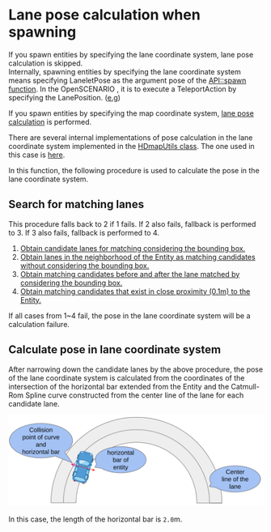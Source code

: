 # Lane pose calculation when spawning

If you spawn entities by specifying the lane coordinate system, lane pose calculation is skipped.  
Internally, spawning entities by specifying the lane coordinate system means specifying LaneletPose as the argument pose of the [API::spawn function](https://tier4.github.io/scenario_simulator_v2-api-docs/classtraffic__simulator_1_1API.html).
In the OpenSCENARIO , it is to execute a TeleportAction by specifying the LanePosition. ([e.g](https://github.com/tier4/scenario_simulator_v2/blob/9f03394f80e5de05cf087db3d00c7be73d27e963/test_runner/scenario_test_runner/))

If you spawn entities by specifying the map coordinate system, [lane pose calculation](https://github.com/tier4/scenario_simulator_v2/blob/9f03394f80e5de05cf087db3d00c7be73d27e963/simulation/traffic_simulator/include/traffic_simulator/entity/entity_manager.hpp#L521-L529) is performed.

There are several internal implementations of pose calculation in the lane coordinate system implemented in the [HDmapUtils class](https://tier4.github.io/scenario_simulator_v2-api-docs/classhdmap__utils_1_1HdMapUtils.html).
The one used in this case is [here](https://github.com/tier4/scenario_simulator_v2/blob/9f03394f80e5de05cf087db3d00c7be73d27e963/simulation/traffic_simulator/src/hdmap_utils/hdmap_utils.cpp#L602-L630).

In this function, the following procedure is used to calculate the pose in the lane coordinate system.

## Search for matching lanes

This procedure falls back to 2 if 1 fails.
If 2 also fails, fallback is performed to 3.
If 3 also fails, fallback is performed to 4.

1. [Obtain candidate lanes for matching considering the bounding box.](https://github.com/tier4/scenario_simulator_v2/blob/9f03394f80e5de05cf087db3d00c7be73d27e963/simulation/traffic_simulator/src/hdmap_utils/hdmap_utils.cpp#L607)
1. [Obtain lanes in the neighborhood of the Entity as matching candidates without considering the bounding box.](https://github.com/tier4/scenario_simulator_v2/blob/9f03394f80e5de05cf087db3d00c7be73d27e963/simulation/traffic_simulator/src/hdmap_utils/hdmap_utils.cpp#L608-L610)
1. [Obtain matching candidates before and after the lane matched by considering the bounding box.](https://github.com/tier4/scenario_simulator_v2/blob/9f03394f80e5de05cf087db3d00c7be73d27e963/simulation/traffic_simulator/src/hdmap_utils/hdmap_utils.cpp#L611-L628)
1. [Obtain matching candidates that exist in close proximity (0.1m) to the Entity.](https://github.com/tier4/scenario_simulator_v2/blob/9f03394f80e5de05cf087db3d00c7be73d27e963/simulation/traffic_simulator/src/hdmap_utils/hdmap_utils.cpp#L629C10-L629C23)

If all cases from 1~4 fail, the pose in the lane coordinate system will be a calculation failure.

## Calculate pose in lane coordinate system

After narrowing down the candidate lanes by the above procedure, the pose of the lane coordinate system is calculated from the coordinates of the intersection of the horizontal bar extended from the Entity and the Catmull-Rom Spline curve constructed from the center line of the lane for each candidate lane.

![Lane pose calculation](../../image/lane_pose_calculation.png "Lane pose calculation.")

In this case, the length of the horizontal bar is `2.0`m.
